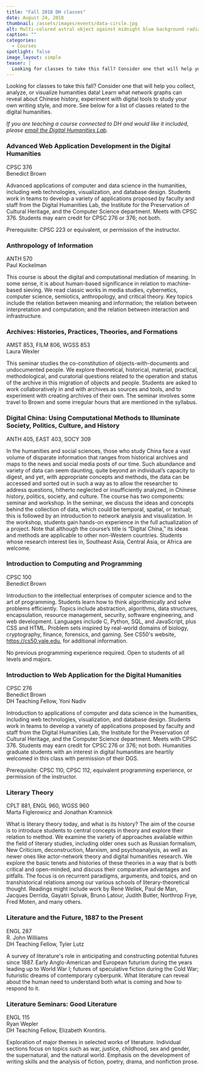 ```yaml
---
title: "Fall 2018 DH classes"
date: August 24, 2018
thumbnail: /assets/images/events/data-circle.jpg
alt: Multi-colored astral object against midnight blue background radiates colored beads.
caption: ""
categories:
  - Courses
spotlight: false
image_layout: simple
teaser: |
  Looking for classes to take this fall? Consider one that will help you collect, analyze, or visualize humanities data. Learn what network graphs can reveal about Chinese history, experiment with digital tools to study your own writing style, and more.
---
```

Looking for classes to take this fall? Consider one that will help you collect, analyze, or visualize humanities data! Learn what network graphs can reveal about Chinese history, experiment with digital tools to study your own writing style, and more. See below for a list of classes related to the digital humanities.

*If you are teaching a course connected to DH and would like it included, please [email the Digital Humanities Lab](mailto:dhlab@yale.edu).*

### Advanced Web Application Development in the Digital Humanities
CPSC 376   
Benedict Brown

Advanced applications of computer and data science in the humanities, including web technologies, visualization, and database design. Students work in teams to develop a variety of applications proposed by faculty and staff from the Digital Humanities Lab, the Institute for the Preservation of Cultural Heritage, and the Computer Science department. Meets with CPSC 376. Students may earn credit for CPSC 276 or 376; not both.

Prerequisite: CPSC 223 or equivalent, or permission of the instructor.  

### Anthropology of Information
ANTH 570  
Paul Kockelman

This course is about the digital and computational mediation of meaning. In some sense, it is about human-based significance in relation to machine-based sieving. We read classic works in media studies, cybernetics, computer science, semiotics, anthropology, and critical theory. Key topics include the relation between meaning and information; the relation between interpretation and computation; and the relation between interaction and infrastructure.    

### Archives: Histories, Practices, Theories, and Formations
AMST 853, FILM 806, WGSS 853  
Laura Wexler

This seminar studies the co-constitution of objects-with-documents and undocumented people. We explore theoretical, historical, material, practical, methodological, and curatorial questions related to the operation and status of the archive in this migration of objects and people. Students are asked to work collaboratively in and with archives as sources and tools, and to experiment with creating archives of their own. The seminar involves some travel to Brown and some irregular hours that are mentioned in the syllabus.  

### Digital China: Using Computational Methods to Illuminate Society, Politics, Culture, and History
ANTH 405, EAST 403, SOCY 309  

In the humanities and social sciences, those who study China face a vast volume of disparate information that ranges from historical archives and maps to the news and social media posts of our time. Such abundance and variety of data can seem daunting, quite beyond an individual’s capacity to digest, and yet, with appropriate concepts and methods, the data can be accessed and sorted out in such a way as to allow the researcher to address questions, hitherto neglected or insufficiently analyzed, in Chinese history, politics, society, and culture. The course has two components: seminar and workshop. In the seminar, we discuss the ideas and concepts behind the collection of data, which could be temporal, spatial, or textual; this is followed by an introduction to network analysis and visualization. In the workshop, students gain hands-on experience in the full actualization of a project. Note that although the course’s title is “Digital China,” its ideas and methods are applicable to other non-Western countries. Students whose research interest lies in, Southeast Asia, Central Asia, or Africa are welcome.  

### Introduction to Computing and Programming
CPSC 100  
Benedict Brown

Introduction to the intellectual enterprises of computer science and to the art of programming. Students learn how to think algorithmically and solve problems efficiently. Topics include abstraction, algorithms, data structures, encapsulation, resource management, security, software engineering, and web development. Languages include C, Python, SQL, and JavaScript, plus CSS and HTML. Problem sets inspired by real-world domains of biology, cryptography, finance, forensics, and gaming. See CS50's website, https://cs50.yale.edu, for additional information.

No previous programming experience required. Open to students of all levels and majors.  

### Introduction to Web Application for the Digital Humanities
CPSC 276  
Benedict Brown  
DH Teaching Fellow, Yoni Nadiv

Introduction to applications of computer and data science in the humanities, including web technologies, visualization, and database design. Students work in teams to develop a variety of applications proposed by faculty and staff from the Digital Humanities Lab, the Institute for the Preservation of Cultural Heritage, and the Computer Science department. Meets with CPSC 376. Students may earn credit for CPSC 276 or 376; not both. Humanities graduate students with an interest in digital humanities are heartily welcomed in this class with permission of their DGS.

Prerequisite: CPSC 110, CPSC 112, equivalent programming experience, or permission of the instructor.    
### Literary Theory
CPLT 881, ENGL 960, WGSS 960  
Marta Figlerowicz and Jonathan Kramnick

What is literary theory today, and what is its history? The aim of the course is to introduce students to central concepts in theory and explore their relation to method. We examine the variety of approaches available within the field of literary studies, including older ones such as Russian formalism, New Criticism, deconstruction, Marxism, and psychoanalysis, as well as newer ones like actor-network theory and digital humanities research. We explore the basic tenets and histories of these theories in a way that is both critical and open-minded, and discuss their comparative advantages and pitfalls. The focus is on recurrent paradigms, arguments, and topics, and on transhistorical relations among our various schools of literary-theoretical thought. Readings might include work by René Wellek, Paul de Man, Jacques Derrida, Gayatri Spivak, Bruno Latour, Judith Butler, Northrop Frye, Fred Moten, and many others.  

### Literature and the Future, 1887 to the Present
ENGL 287  
R. John Williams  
DH Teaching Fellow, Tyler Lutz

A survey of literature's role in anticipating and constructing potential futures since 1887. Early Anglo-American and European futurism during the years leading up to World War I; futures of speculative fiction during the Cold War; futuristic dreams of contemporary cyberpunk. What literature can reveal about the human need to understand both what is coming and how to respond to it.  

### Literature Seminars: Good Literature
ENGL 115  
Ryan Wepler  
DH Teaching Fellow, Elizabeth Krontiris.

Exploration of major themes in selected works of literature. Individual sections focus on topics such as war, justice, childhood, sex and gender, the supernatural, and the natural world. Emphasis on the development of writing skills and the analysis of fiction, poetry, drama, and nonfiction prose.  